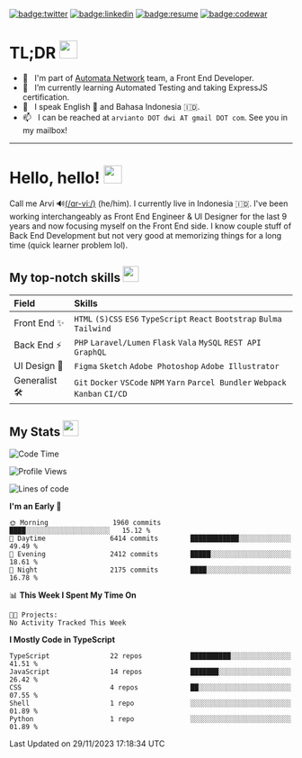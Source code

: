 [![badge:twitter]](https://twitter.com/kerimatasih) [![badge:linkedin]](https://www.linkedin.com/in/arviantodwi/) [![badge:resume]](https://my.indeed.com/p/arviantodwiw-hsqsw5x) [![badge:codewar]](https://www.codewars.com/users/arviantodwi)

# TL;DR <img src="https://cdn.joypixels.com/products/previews/O6D7BMG8R2DMMNC4LLZH/3084_vam5PaUBOZubnfnTPYC2Zfj4JaiicECV.gif" width="32" />
<!-- - 🔭 &nbsp; I’m currently looking for a new job in Front End role – preferably remote worldwide. -->
- 💼 &nbsp; I'm part of [Automata Network] team, a Front End Developer.
- 🌱 &nbsp; I’m currently learning Automated Testing and taking ExpressJS certification.
- 💬 &nbsp; I speak English 🏴󠁧󠁢󠁥󠁮󠁧󠁿 and Bahasa Indonesia 🇮🇩.
- 📫 &nbsp; I can be reached at `arvianto DOT dwi AT gmail DOT com`. See you in my mailbox!
<!-- - 💡 &nbsp; Fun fact: I build guitars 🎸 and put some fortune in Forex 📈. -->

---

# Hello, hello! <img src="https://cdn.joypixels.com/products/previews/O6D7BMG8R2DMMNC4LLZH/2411_HZWARHWk0TImR0UBwvuHRUXPorcBwWs1.gif" width="32" />

Call me Arvi 🔊[(/ɑr-viː/)] (he/him). I currently live in Indonesia 🇮🇩. I've been working interchangeably as Front End Engineer & UI Designer for the last 9 years and now focusing myself on the Front End side. I know couple stuff of Back End Development but not very good at memorizing things for a long time (quick learner problem lol).

<!-- Did I mention that I was looking for a new job? Yes, I am currently looking for a next job where I can shift my career and fully focus on Front End Development. -->

## My top-notch skills <img src="https://cdn.joypixels.com/products/previews/O6D7BMG8R2DMMNC4LLZH/3077_O2SFhOsxCkfgqyVoBHutvxuoKMEx9XmF.gif" width="28" />
| Field        | Skills                                                                               |
|:-------------|:-------------------------------------------------------------------------------------|
| Front End ✨  | `HTML` `(S)CSS` `ES6` `TypeScript` `React` `Bootstrap` `Bulma` `Tailwind`           |
| Back End ⚡️   | `PHP` `Laravel/Lumen` `Flask` `Vala` `MySQL` `REST API` `GraphQL`                   |
| UI Design 🎨  | `Figma` `Sketch` `Adobe Photoshop` `Adobe Illustrator`                              |
| Generalist 🛠 | `Git` `Docker` `VSCode` `NPM` `Yarn` `Parcel Bundler` `Webpack` `Kanban` `CI/CD`    |

## My Stats <img src="https://cdn.joypixels.com/products/previews/O6D7BMG8R2DMMNC4LLZH/3104_JHkrGQkijIv75krokr6AkrF8wlTa4oXL.gif" width="28" />
<!--START_SECTION:waka-->
![Code Time](http://img.shields.io/badge/Code%20Time-0%20secs-blue)

![Profile Views](http://img.shields.io/badge/Profile%20Views-1-blue)

![Lines of code](https://img.shields.io/badge/From%20Hello%20World%20I%27ve%20Written-5.0%20million%20lines%20of%20code-blue)

**I'm an Early 🐤** 

```text
🌞 Morning                1960 commits        ████░░░░░░░░░░░░░░░░░░░░░   15.12 % 
🌆 Daytime                6414 commits        ████████████░░░░░░░░░░░░░   49.49 % 
🌃 Evening                2412 commits        █████░░░░░░░░░░░░░░░░░░░░   18.61 % 
🌙 Night                  2175 commits        ████░░░░░░░░░░░░░░░░░░░░░   16.78 % 
```


📊 **This Week I Spent My Time On** 

```text
🐱‍💻 Projects: 
No Activity Tracked This Week
```

**I Mostly Code in TypeScript** 

```text
TypeScript               22 repos            ██████████░░░░░░░░░░░░░░░   41.51 % 
JavaScript               14 repos            ███████░░░░░░░░░░░░░░░░░░   26.42 % 
CSS                      4 repos             ██░░░░░░░░░░░░░░░░░░░░░░░   07.55 % 
Shell                    1 repo              ░░░░░░░░░░░░░░░░░░░░░░░░░   01.89 % 
Python                   1 repo              ░░░░░░░░░░░░░░░░░░░░░░░░░   01.89 % 
```




 Last Updated on 29/11/2023 17:18:34 UTC
<!--END_SECTION:waka-->

<!--
## My portfolio <img src="https://cdn.joypixels.com/products/previews/O6D7BMG8R2DMMNC4LLZH/3104_JHkrGQkijIv75krokr6AkrF8wlTa4oXL.gif" width="28px" />
<center>
| <img src="https://cdn.softwaretestinghelp.com/wp-content/qa/uploads/2015/12/wireframe-example-2.png" width="240" /> | <img src="https://cdn.softwaretestinghelp.com/wp-content/qa/uploads/2015/12/wireframe-example-2.png" width="240" /> |
|---       |---       |
| Reserved | Reserved |
</center>
-->

<!--
**arviantodwi/arviantodwi** is a ✨ _special_ ✨ repository because its `README.md` (this file) appears on your GitHub profile.

Here are some ideas to get you started:

- 🔭 I’m currently working on ...
- 🌱 I’m currently learning ...
- 👯 I’m looking to collaborate on ...
- 🤔 I’m looking for help with ...
- 💬 Ask me about ...
- 📫 How to reach me: ...
- 😄 Pronouns: ...
- ⚡ Fun fact: ...
-->

[(/ɑr-viː/)]: https://translate.google.com/?sl=en&tl=id&text=%C9%91r-vi%CB%90&op=translate "Pronounce my name with Google"

[Automata Network]: https://www.ata.network/ "Explore Automata Network homepage"

[badge:twitter]: https://img.shields.io/badge/-%40kerimatasih-%231DA1F2?logo=twitter&logoColor=fff&link=https://twitter.com/kerimatasih
[badge:linkedin]: https://img.shields.io/badge/-Arvianto%20Dwi%20W-%230077B5?logo=linkedin&logoColor=fff&link=https://www.linkedin.com/in/arviantodwi/
[badge:resume]: https://img.shields.io/badge/-My%20Resume-%232164F3?logo=indeed&logoColor=fff&link=https://my.indeed.com/p/arviantodwiw-hsqsw5x
[badge:codewar]: https://www.codewars.com/users/arviantodwi/badges/micro

[wireframe]: https://cdn.softwaretestinghelp.com/wp-content/qa/uploads/2015/12/wireframe-example-2.png
